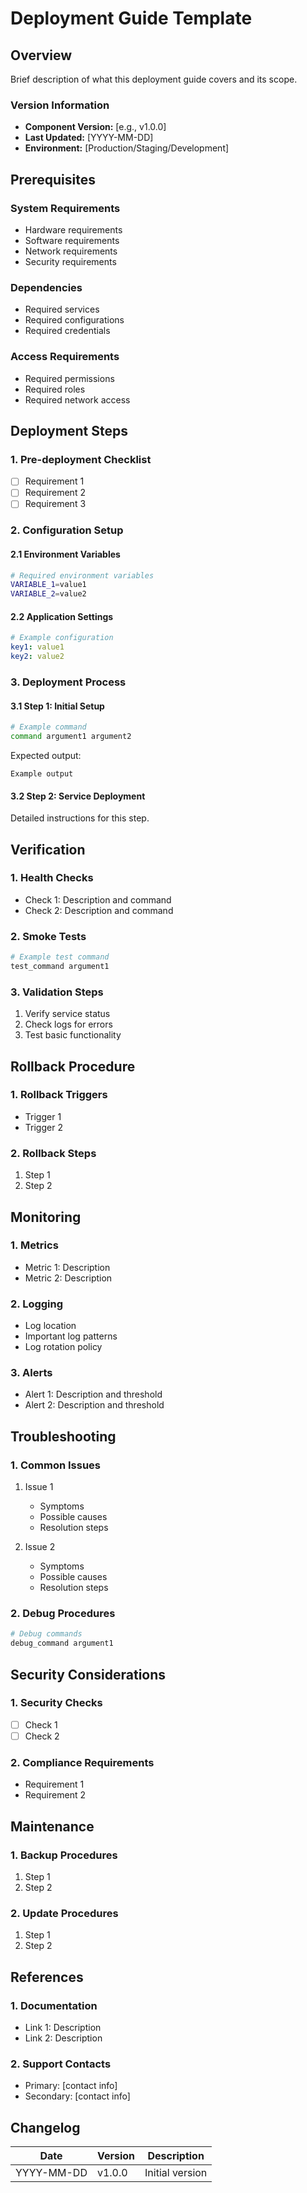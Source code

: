 # Deployment Guide Template

## Overview

Brief description of what this deployment guide covers and its scope.

### Version Information
- **Component Version:** [e.g., v1.0.0]
- **Last Updated:** [YYYY-MM-DD]
- **Environment:** [Production/Staging/Development]

## Prerequisites

### System Requirements
- Hardware requirements
- Software requirements
- Network requirements
- Security requirements

### Dependencies
- Required services
- Required configurations
- Required credentials

### Access Requirements
- Required permissions
- Required roles
- Required network access

## Deployment Steps

### 1. Pre-deployment Checklist
- [ ] Requirement 1
- [ ] Requirement 2
- [ ] Requirement 3

### 2. Configuration Setup

#### 2.1 Environment Variables
```bash
# Required environment variables
VARIABLE_1=value1
VARIABLE_2=value2
```

#### 2.2 Application Settings
```yaml
# Example configuration
key1: value1
key2: value2
```

### 3. Deployment Process

#### 3.1 Step 1: Initial Setup
```bash
# Example command
command argument1 argument2
```

Expected output:
```
Example output
```

#### 3.2 Step 2: Service Deployment
Detailed instructions for this step.

## Verification

### 1. Health Checks
- Check 1: Description and command
- Check 2: Description and command

### 2. Smoke Tests
```bash
# Example test command
test_command argument1
```

### 3. Validation Steps
1. Verify service status
2. Check logs for errors
3. Test basic functionality

## Rollback Procedure

### 1. Rollback Triggers
- Trigger 1
- Trigger 2

### 2. Rollback Steps
1. Step 1
2. Step 2

## Monitoring

### 1. Metrics
- Metric 1: Description
- Metric 2: Description

### 2. Logging
- Log location
- Important log patterns
- Log rotation policy

### 3. Alerts
- Alert 1: Description and threshold
- Alert 2: Description and threshold

## Troubleshooting

### 1. Common Issues
1. Issue 1
   - Symptoms
   - Possible causes
   - Resolution steps

2. Issue 2
   - Symptoms
   - Possible causes
   - Resolution steps

### 2. Debug Procedures
```bash
# Debug commands
debug_command argument1
```

## Security Considerations

### 1. Security Checks
- [ ] Check 1
- [ ] Check 2

### 2. Compliance Requirements
- Requirement 1
- Requirement 2

## Maintenance

### 1. Backup Procedures
1. Step 1
2. Step 2

### 2. Update Procedures
1. Step 1
2. Step 2

## References

### 1. Documentation
- Link 1: Description
- Link 2: Description

### 2. Support Contacts
- Primary: [contact info]
- Secondary: [contact info]

## Changelog

| Date | Version | Description |
|------|---------|-------------|
| YYYY-MM-DD | v1.0.0 | Initial version |
